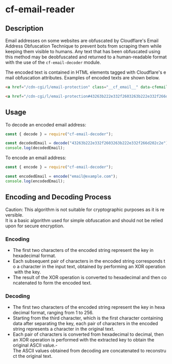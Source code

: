 # cf-email-reader

## Description

Email addresses on some websites are obfuscated by Cloudflare's Email Address Obfuscation Technique to prevent bots from scraping them while keeping them visible to humans. Any text that has been obfuscated using this method may be deobfuscated and returned to a human-readable format with the use of the `cf-email-decoder` module.

The encoded text is contained in HTML elements tagged with Cloudflare's email obfuscation attributes.
Examples of encoded texts are shown below.

```html
<a href="/cdn-cgi/l/email-protection" class="__cf_email__" data-cfemail="8be8e4e5ecf9eafff8a7abf2e4feabede4fee5efabeae5abeeeaf8ffeef9abeeececaa">[email protected]</a>

<a href="/cdn-cgi/l/email-protection#43263b222e332f2603263b222e332f266d202c2e"></a>
```

## Usage

To decode an encoded email address:

```javascript
const { decode } = require("cf-email-decoder");

const decodedEmail = decode("43263b222e332f2603263b222e332f266d202c2e");
console.log(decodedEmail);
```

To encode an email address:

```javascript
const { encode } = require("cf-email-decoder");

const encodedEmail = encode("email@example.com");
console.log(encodedEmail);
```

## Encoding and Decoding Process

Caution: This algorithm is not suitable for cryptographic purposes as it is reversible. 
It is a basic algorithm used for simple obfuscation and should not be relied upon for secure encryption.

### Encoding

- The first two characters of the encoded string represent the key in hexadecimal format.
- Each subsequent pair of characters in the encoded string corresponds to a character in the input text, obtained by performing an XOR operation with the key.
- The result of the XOR operation is converted to hexadecimal and then concatenated to form the encoded text.

### Decoding

- The first two characters of the encoded string represent the key in hexadecimal format, ranging from 1 to 256.
- Starting from the third character, which is the first character containing data after separating the key, each pair of characters in the encoded string represents a character in the original text.
- Each pair of characters is converted from hexadecimal to decimal, then an XOR operation is performed with the extracted key to obtain the original ASCII value.- The ASCII values obtained from decoding are concatenated to reconstruct the original text.
